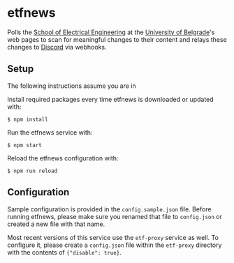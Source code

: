 # etfnews
Polls the [School of Electrical Engineering](https://etf.bg.ac.rs/) at the [University of Belgrade](http://bg.ac.rs/)'s web pages to scan for meaningful changes to their content and relays these changes to [Discord](https://discord.com/) via webhooks.

## Setup
The following instructions assume you are in 

Install required packages every time etfnews is downloaded or updated with:
```console
$ npm install
```
Run the etfnews service with:
```console
$ npm start
```
Reload the etfnews configuration with:
```console
$ npm run reload
```

## Configuration
Sample configuration is provided in the `config.sample.json` file. Before running etfnews, please make sure you renamed that file to `config.json` or created a new file with that name.

Most recent versions of this service use the `etf-proxy` service as well. To configure it, please create a `config.json` file within the `etf-proxy` directory with the contents of `{"disable": true}`.
